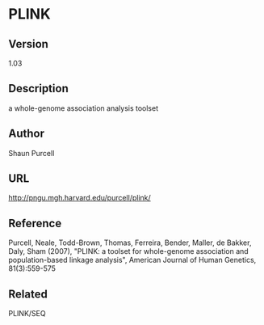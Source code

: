# PLINK

## Version
1.03

## Description
a whole-genome association analysis toolset

## Author
Shaun Purcell

## URL
http://pngu.mgh.harvard.edu/purcell/plink/

## Reference
Purcell, Neale, Todd-Brown, Thomas, Ferreira, Bender, Maller, de Bakker, Daly, Sham (2007), "PLINK: a toolset for whole-genome association and population-based linkage analysis", American Journal of Human Genetics, 81(3):559-575

## Related
PLINK/SEQ